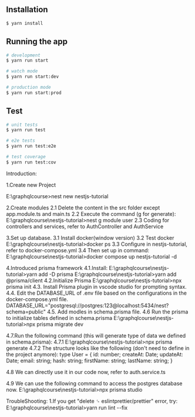## Installation

```bash
$ yarn install
```

## Running the app

```bash
# development
$ yarn run start

# watch mode
$ yarn run start:dev

# production mode
$ yarn run start:prod
```

## Test

```bash
# unit tests
$ yarn run test

# e2e tests
$ yarn run test:e2e

# test coverage
$ yarn run test:cov
```

Introduction:

1.Create new Project

E:\graphqlcourse>nest new nestjs-tutorial

2.Create modules
2.1 Delete the content in the src folder except app.module.ts and main.ts
2.2 Execute the command (g for generate):
E:\graphqlcourse\nestjs-tutorial>nest g module user
2.3 Coding for controllers and services, refer to AuthController and AuthService

3.Set up database.
3.1 Install docker(window version)
3.2 Test docker
E:\graphqlcourse\nestjs-tutorial>docker ps
3.3 Configure in nestjs-tutorial, refer to docker-compose.yml
3.4 Then set up in command:
E:\graphqlcourse\nestjs-tutorial>docker compose up nestjs-tutorial -d

4.Introduced prisma framework
4.1.Install:
E:\graphqlcourse\nestjs-tutorial>yarn add -D prisma
E:\graphqlcourse\nestjs-tutorial>yarn add @prisma/client
4.2.Initialize Prisma
E:\graphqlcourse\nestjs-tutorial>npx prisma init
4.3. Install Prisma plugin in vscode studio for prompting syntax.
4.4. Edit the DATABASE_URL of .env file based on the configurations in the docker-compose.yml file.
DATABASE_URL="postgresql://postgres:123@localhost:5434/nest?schema=public"
4.5. Add modles in schema.prisma file.
4.6 Run the prisma to initialize tables defined in schema.prisma
E:\graphqlcourse\nestjs-tutorial>npx prisma migrate dev

4.7.Run the following command (this will generate type of data we defined in schema.prisma):
4.7.1 E:\graphqlcourse\nestjs-tutorial>npx prisma generate
4.7.2 The structure looks like the following (don't need to define in the project anymore):
type User = {
id: number;
createAt: Date;
updateAt: Date;
email: string;
hash: string;
firstName: string;
lastName: string;
}

4.8 We can directly use it in our code now, refer to auth.service.ts

4.9 We can use the following command to access the postgres database now.
E:\graphqlcourse\nestjs-tutorial>npx prisma studio

TroubleShooting:
1.If you get "delete ␍ eslintprettier/prettier" error, try:
E:\graphqlcourse\nestjs-tutorial>yarn run lint --fix
